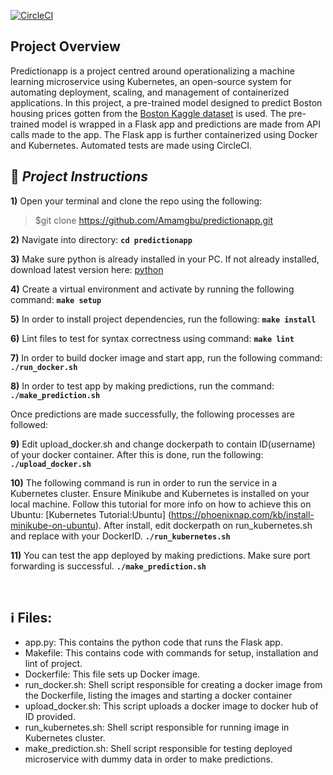 [![CircleCI](https://circleci.com/gh/Amamgbu/predictionapp.svg?style=svg)](https://circleci.com/gh/Amamgbu/predictionapp)
## Project Overview
Predictionapp is a project centred around operationalizing a machine learning microservice using Kubernetes, an  open-source system for automating deployment, scaling, and management of containerized applications. In this project, a pre-trained model designed to predict Boston housing prices gotten from the [Boston Kaggle dataset](https://www.kaggle.com/c/boston-housing) is used. The pre-trained model is wrapped in a Flask app and predictions are made from API calls made to the app. The Flask app is further containerized using Docker and Kubernetes. Automated tests are made using CircleCI.

## :page_with_curl:  _Project Instructions_

**1)** Open your terminal and clone the repo using the following:
> $git clone https://github.com/Amamgbu/predictionapp.git

**2)** Navigate into directory:
__`cd predictionapp`__

**3)** Make sure python is already installed in your PC. If not already installed, download latest version here: [python](https://www.python.org/)

**4)** Create a virtual environment and activate by running the following command:
__`make setup`__

**5)** In order to install project dependencies, run the following:
__`make install`__

**6)** Lint files to test for syntax correctness using command:
__`make lint`__

**7)** In order to build docker image and start app, run the following command:
__`./run_docker.sh`__

**8)** In order to test app by making predictions, run the command:
__`./make_prediction.sh`__

Once predictions are made successfully, the following processes are followed:

**9)** Edit upload_docker.sh and change dockerpath to contain ID(username) of your docker container. After this is done, run the following:
__`./upload_docker.sh`__

**10)** The following command is run in order to run the service in a Kubernetes cluster. Ensure Minikube and Kubernetes is installed on your local machine. Follow this tutorial for more info on how to achieve this on Ubuntu: [Kubernetes Tutorial:Ubuntu] (https://phoenixnap.com/kb/install-minikube-on-ubuntu). After install, edit dockerpath on run_kubernetes.sh and replace with your DockerID.
__`./run_kubernetes.sh`__

**11)** You can test the app deployed by making predictions. Make sure port forwarding is successful.
__`./make_prediction.sh`__


&nbsp;

## :information_source: Files:

* app.py: This contains the python code that runs the Flask app.
* Makefile: This contains code with commands for setup, installation and lint of project. 
* Dockerfile: This file sets up Docker image.
* run_docker.sh: Shell script responsible for creating a docker image from the Dockerfile, listing the images and starting a docker container
* upload_docker.sh: This script uploads a docker image to docker hub of ID provided.
* run_kubernetes.sh: Shell script responsible for running image in Kubernetes cluster.
* make_prediction.sh: Shell script responsible for testing deployed microservice with dummy data in order to make predictions.

&nbsp;





